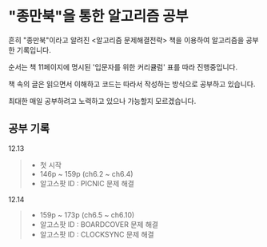 # "종만북"을 통한 알고리즘 공부

흔히 "종만북"이라고 알려진 <알고리즘 문제해결전략> 책을 이용하여 알고리즘을 공부한 기록입니다.

순서는 책 11페이지에 명시된 '입문자를 위한 커리큘럼' 표를 따라 진행중입니다.

책 속의 글은 읽으면서 이해하고 코드는 따라서 작성하는 방식으로 공부하고 있습니다.

최대한 매일 공부하려고 노력하고 있으나 가능할지 모르겠습니다.



## 공부 기록
12.13
> - 첫 시작
> - 146p ~ 159p (ch6.2 ~ ch6.4)
> - 알고스팟 ID : PICNIC 문제 해결

12.14
> - 159p ~ 173p (ch6.5 ~ ch6.10)
> - 알고스팟 ID : BOARDCOVER 문제 해결
> - 알고스팟 ID : CLOCKSYNC 문제 해결
